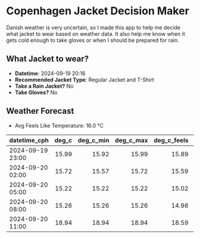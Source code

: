 
# Copenhagen Jacket Decision Maker

Danish weather is very uncertain, so I made this app to help me decide what jacket to wear based on weather data. 
It also help me know when it gets cold enough to take gloves or when I should be prepared for rain.

## What Jacket to wear?

- **Datetime**: 2024-09-19 20:16
- **Recommended Jacket Type**: Regular Jacket and T-Shirt
- **Take a Rain Jacket?** No
- **Take Gloves?** No

## Weather Forecast
- Avg Feels Like Temperature: 16.0 °C

| datetime_cph     |   deg_c |   deg_c_min |   deg_c_max |   deg_c_feels | weather   | wind   | rain   |
|:-----------------|--------:|------------:|------------:|--------------:|:----------|:-------|:-------|
| 2024-09-19 23:00 |   15.99 |       15.92 |       15.99 |         15.89 | Clear     | Low    | None   |
| 2024-09-20 02:00 |   15.72 |       15.57 |       15.72 |         15.59 | Clear     | Low    | None   |
| 2024-09-20 05:00 |   15.22 |       15.22 |       15.22 |         15.02 | Clear     | Low    | None   |
| 2024-09-20 08:00 |   15.26 |       15.26 |       15.26 |         14.98 | Clear     | Low    | None   |
| 2024-09-20 11:00 |   18.94 |       18.94 |       18.94 |         18.59 | Clear     | Low    | None   |
        